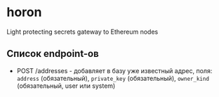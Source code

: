# horon
Light protecting secrets gateway to Ethereum nodes 



## Список endpoint-ов

* POST /addresses - добавляет в базу уже известный адрес, поля: `address` (обязательный), `private_key` (обязательный), `owner_kind` (обязательный, user или system)
